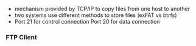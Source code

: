 - mechanism provided by TCP/IP to copy files from one host to another
- two systems use different methods to store files (exFAT vs btrfs)
- Port 21 for control connection
	  Port 20 for data connection

### FTP Client
